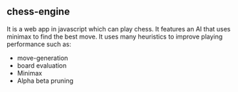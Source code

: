 ## chess-engine
It is a web app in javascript which can play chess. It features an AI that uses minimax to find the best move. It uses many heuristics to improve playing performance such as:

* move-generation
* board evaluation
* Minimax
* Alpha beta pruning
 
